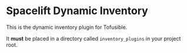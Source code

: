 # Spacelift Dynamic Inventory

This is the dynamic inventory plugin for Tofusible.

It **must** be placed in a directory called `inventory_plugins` in your project root.